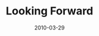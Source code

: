 ---
layout: music 
title: "Looking Forward"
series: "Free"
date: 2010-03-29 
description: "Brian Tome discusses next steps in pursuing freedom."
audio: "http://s3.amazonaws.com/crossroadsaudiomessages/Free6.mp3"
audio-duration: "31:55"
src: "http://www.crossroads.net/players/media/series/Free_190x110.jpg"
---